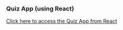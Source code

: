 <h3>Quiz App (using React)</h3>
<a href="https://vik-kalsi.github.io/vue-QuizApp/">Click here to access the Quiz App from React</a>